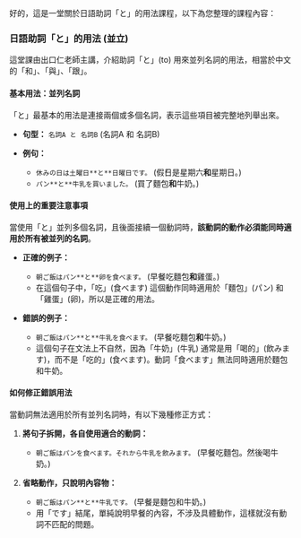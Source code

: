 好的，這是一堂關於日語助詞「と」的用法課程，以下為您整理的課程內容：

### **日語助詞「と」的用法 (並立)**

這堂課由出口仁老師主講，介紹助詞「と」(to) 用來並列名詞的用法，相當於中文的「和」、「與」、「跟」。

#### **基本用法：並列名詞**

「と」最基本的用法是連接兩個或多個名詞，表示這些項目被完整地列舉出來。

*   **句型：** `名詞A と 名詞B` (名詞A 和 名詞B)

*   **例句：**
    *   `休みの日は土曜日**と**日曜日です。` (假́日是星期六**和**星期日。)
    *   `パン**と**牛乳を買いました。` (買了麵包**和**牛奶。)

#### **使用上的重要注意事項**

當使用「と」並列多個名詞，且後面接續一個動詞時，**該動詞的動作必須能同時適用於所有被並列的名詞**。

*   **正確的例子：**
    *   `朝ご飯はパン**と**卵を食べます。` (早餐吃麵包**和**雞蛋。)
    *   在這個句子中，「吃」(食べます) 這個動作同時適用於「麵包」(パン) 和「雞蛋」(卵)，所以是正確的用法。

*   **錯誤的例子：**
    *   `朝ご飯はパン**と**牛乳を食べます。` (早餐吃麵包**和**牛奶。)
    *   這個句子在文法上不自然，因為「牛奶」(牛乳) 通常是用「喝的」(飲みます)，而不是「吃的」(食べます)。動詞「食べます」無法同時適用於麵包和牛奶。

#### **如何修正錯誤用法**

當動詞無法適用於所有並列名詞時，有以下幾種修正方式：

1.  **將句子拆開，各自使用適合的動詞：**
    *   `朝ご飯はパンを食べます。それから牛乳を飲みます。` (早餐吃麵包。然後喝牛奶。)

2.  **省略動作，只說明內容物：**
    *   `朝ご飯はパン**と**牛乳です。` (早餐是麵包和牛奶。)
    *   用「です」結尾，單純說明早餐的內容，不涉及具體動作，這樣就沒有動詞不匹配的問題。




